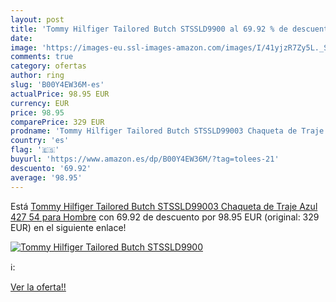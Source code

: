 ```yaml
---
layout: post
title: 'Tommy Hilfiger Tailored Butch STSSLD9900 al 69.92 % de descuento'
date: 
image: 'https://images-eu.ssl-images-amazon.com/images/I/41yjzR7Zy5L._SL200_.jpg'
comments: true
category: ofertas
author: ring
slug: 'B00Y4EW36M-es'
actualPrice: 98.95 EUR
currency: EUR
price: 98.95
comparePrice: 329 EUR
prodname: 'Tommy Hilfiger Tailored Butch STSSLD99003 Chaqueta de Traje  Azul  427   54 para Hombre'
country: 'es'
flag: '🇪🇸'
buyurl: 'https://www.amazon.es/dp/B00Y4EW36M/?tag=tolees-21'
descuento: '69.92'
average: '98.95'
---
```


Está [Tommy Hilfiger Tailored Butch STSSLD99003 Chaqueta de Traje  Azul  427   54 para Hombre](https://www.amazon.es/dp/B00Y4EW36M/?tag=tolees-21) con 69.92 de descuento por 98.95 EUR (original: 329 EUR) en el siguiente enlace!

[![Tommy Hilfiger Tailored Butch STSSLD9900](https://images-eu.ssl-images-amazon.com/images/I/41yjzR7Zy5L._SL200_.jpg)](https://www.amazon.es/dp/B00Y4EW36M/?tag=tolees-21)

ℹ️:


[Ver la oferta!!](https://www.amazon.es/dp/B00Y4EW36M/?tag=tolees-21)
